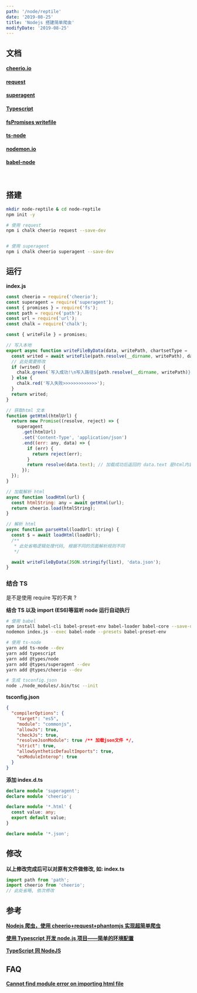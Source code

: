 ```yaml
---
path: '/node/reptile'
date: '2019-08-25'
title: 'Nodejs 搭建简单爬虫'
modifyDate: '2019-08-25'
---
```


## 文档

#### [cheerio.io](https://cheerio.js.org/)

#### [request](https://github.com/request/request)

#### [superagent](https://github.com/visionmedia/superagent)

#### [Typescript](https://www.typescriptlang.org/docs/home.html)

#### [fsPromises writefile](https://nodejs.org/dist/latest-v12.x/docs/api/fs.html#fs_fspromises_writefile_file_data_options)

#### [ts-node](https://github.com/TypeStrong/ts-node)

#### [nodemon.io](https://nodemon.io/)

#### [babel-node](https://babeljs.io/docs/en/babel-node)

<br />

## 搭建

```bash
mkdir node-reptile & cd node-reptile
npm init -y

# 使用 request
npm i chalk cheerio request --save-dev


# 使用 superagent
npm i chalk cheerio superagent --save-dev
```

## 运行

**index.js**

```js
const cheerio = require('cheerio');
const superagent = require('superagent');
const { promises } = require('fs');
const path = require('path');
const url = require('url');
const chalk = require('chalk');

const { writeFile } = promises;

// 写入本地
export async function writeFileByData(data, writePath, chartsetType = 'utf-8') {
  const writed = await writeFile(path.resolve(__dirname, writePath), data, chartsetType);
  // 此处需要修改
  if (writed) {
    chalk.green(`写入成功!\n写入路径${path.resolve(__dirname, writePath)}`);
  } else {
    chalk.red('写入失败>>>>>>>>>>>>>');
  }
  return writed;
}

// 获取html 文本
function getHtml(htmlUrl) {
  return new Promise((resolve, reject) => {
    superagent
      .get(htmlUrl)
      .set('Content-Type', 'application/json')
      .end((err: any, data) => {
        if (err) {
          return reject(err);
        }
        return resolve(data.text); // 加载成功后返回的 data.text 是html内容
      });
  });
}

// 加载解析 html
async function loadHtml(url) {
  const htmlString: any = await getHtml(url);
  return cheerio.load(htmlString);
}

// 解析 html
async function parseHtml(loadUrl: string) {
  const $ = await loadHtml(loadUrl);
  /**
   * 此处省略逻辑处理代码, 根据不同的页面解析规则不同
   */

  await writeFileByData(JSON.stringify(list), 'data.json');
}
```

### 结合 TS

是不是使用 require 写的不爽 ?

**结合 TS 以及 import (ES6)等监听 node 运行自动执行**

```bash
# 使用 babel
npm install babel-cli babel-preset-env babel-loader babel-core --save-dev
nodemon index.js --exec babel-node --presets babel-preset-env

# 使用 ts-node
yarn add ts-node --dev
yarn add typescript
yarn add @types/node
yarn add @types/superagent --dev
yarn add @types/cheerio --dev

# 生成 tsconfig.json
node ./node_modules/.bin/tsc --init
```

**tsconfig.json**

```json
{
  "compilerOptions": {
    "target": "es5",
    "module": "commonjs",
    "allowJs": true,
    "checkJs": true,
    "resolveJsonModule": true /** 加载json文件 */,
    "strict": true,
    "allowSyntheticDefaultImports": true,
    "esModuleInterop": true
  }
}
```

**添加 index.d.ts**

```ts
declare module 'superagent';
declare module 'cheerio';

declare module '*.html' {
  const value: any;
  export default value;
}

declare module '*.json';
```

## 修改

**以上修改完成后可以对原有文件做修改, 如: index.ts**

```ts
import path from 'path';
import cheerio from 'cheerio';
// 此处省略, 依次修改
```

## 参考

**[Nodejs 爬虫，使用 cheerio+request+phantomjs 实现超简单爬虫](https://tomoya92.github.io/2018/09/20/nodejs-crawling/)**

**[使用 Typescript 开发 node.js 项目——简单的环境配置](https://segmentfault.com/a/1190000007574276)**

**[TypeScript 同 NodeJS](https://rexdainiel.gitbooks.io/typescript/content/docs/quick/nodejs.html)**

## FAQ

**[Cannot find module error on importing html file](https://stackoverflow.com/questions/46224971/cannot-find-module-error-on-importing-html-file-in-webpack)**
